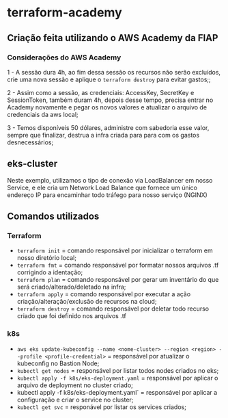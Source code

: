 # terraform-academy

## Criação feita utilizando o AWS Academy da FIAP

### Considerações do AWS Academy

1 - A sessão dura 4h, ao fim dessa sessão os recursos não serão excluídos, crie uma nova sessão e aplique o `terraform destroy` para evitar gastos;;

2 - Assim como a sessão, as credenciais: AccessKey, SecretKey e SessionToken, também duram 4h, depois desse tempo, precisa entrar no Academy novamente e pegar os novos valores e atualizar o arquivo de credenciais da aws local;

3 - Temos disponíveis 50 dólares, administre com sabedoria esse valor, sempre que finalizar, destrua a infra criada para para com os gastos desnecessários;

## eks-cluster

Neste exemplo, utilizamos o tipo de conexão via LoadBalancer em nosso Service, e ele cria um Network Load Balance que fornece um único endereço IP para encaminhar todo tráfego para nosso serviço (NGINX)

## Comandos utilizados

### Terraform

- `terraform init` = comando responsável por inicializar o terraform em nosso diretório local;
- `terraform fmt` = comando responsável por formatar nossos arquivos .tf corrigindo a identação;
- `terraform plan` = comando responsável por gerar um inventário do que será criado/alterado/deletado na infra;
- `terraform apply` = comando responsável por executar a ação criação/alteração/exclusão de recursos na cloud;
- `terraform destroy` = comando responsável por deletar todo recurso criado que foi definido nos arquivos .tf

### k8s

- `aws eks update-kubeconfig --name <nome-cluster> --region <region> --profile <profile-credential>` = responsável por atualizar o kubeconfig no Bastion Node;
- `kubectl get nodes` = responsável por listar todos nodes criados no eks;
- `kubectl apply -f k8s/eks-deployment.yaml` = responsável por aplicar o arquivo de deployment no cluster criado;
- kubectl apply -f k8s/eks-deployment.yaml` = responsável por aplicar a configuração e criar o service no cluster;
- `kubectl get svc` = responável por listar os services criados;
